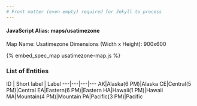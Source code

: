 ```yaml
---
# Front matter (even empty) required for Jekyll to process
---
```


#### JavaScript Alias: maps/usatimezone

Map Name: Usatimezone
Dimensions (Width x Height): 900x600



{% embed_spec_map usatimezone-map.js %}

### List of Entities

ID | Short label | Label
---|---|---|---
AK|Alaska(6 PM)|Alaska
CE|Central(5 PM)|Central
EA|Eastern(6 PM)|Eastern
HA|Hawaii(1 PM)|Hawaii
MA|Mountain(4 PM)|Mountain
PA|Pacific(3 PM)|Pacific

